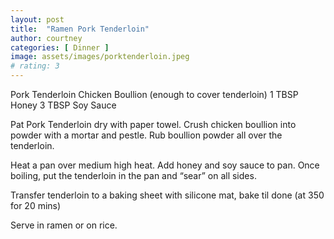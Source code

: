 ```yaml
---
layout: post
title:  "Ramen Pork Tenderloin"
author: courtney
categories: [ Dinner ]
image: assets/images/porktenderloin.jpeg
# rating: 3
---
```

Pork Tenderloin
Chicken Boullion (enough to cover tenderloin)
1 TBSP Honey
3 TBSP Soy Sauce

Pat Pork Tenderloin dry with paper towel. Crush chicken boullion into powder with a mortar and pestle. Rub boullion powder all over the tenderloin. 

Heat a pan over medium high heat. Add honey and soy sauce to pan. Once boiling, put the tenderloin in the pan and “sear” on all sides.

Transfer tenderloin to a baking sheet with silicone mat, bake til done (at 350 for 20 mins)

Serve in ramen or on rice.